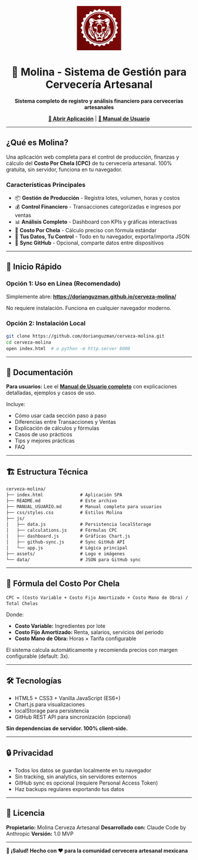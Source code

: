 <div align="center">

<a href="https://dorianguzman.github.io/cerveza-molina/">
  <img src="assets/small_logo.jpg" alt="Molina Logo" width="120">
</a>

# 🍺 Molina - Sistema de Gestión para Cervecería Artesanal

**Sistema completo de registro y análisis financiero para cervecerías artesanales**

**[🚀 Abrir Aplicación](https://dorianguzman.github.io/cerveza-molina/)** | **[📖 Manual de Usuario](MANUAL_USUARIO.md)**

</div>

---

## ¿Qué es Molina?

Una aplicación web completa para el control de producción, finanzas y cálculo del **Costo Por Chela (CPC)** de tu cervecería artesanal. 100% gratuita, sin servidor, funciona en tu navegador.

### Características Principales

- 📦 **Gestión de Producción** - Registra lotes, volumen, horas y costos
- 💰 **Control Financiero** - Transacciones categorizadas e ingresos por ventas
- 📊 **Análisis Completo** - Dashboard con KPIs y gráficas interactivas
- 🧮 **Costo Por Chela** - Cálculo preciso con fórmula estándar
- 💾 **Tus Datos, Tu Control** - Todo en tu navegador, exporta/importa JSON
- 🔄 **Sync GitHub** - Opcional, comparte datos entre dispositivos

---

## 🚀 Inicio Rápido

### Opción 1: Uso en Línea (Recomendado)

Simplemente abre: **https://dorianguzman.github.io/cerveza-molina/**

No requiere instalación. Funciona en cualquier navegador moderno.

### Opción 2: Instalación Local

```bash
git clone https://github.com/dorianguzman/cerveza-molina.git
cd cerveza-molina
open index.html  # o python -m http.server 8000
```

---

## 📖 Documentación

**Para usuarios:** Lee el **[Manual de Usuario completo](MANUAL_USUARIO.md)** con explicaciones detalladas, ejemplos y casos de uso.

Incluye:
- Cómo usar cada sección paso a paso
- Diferencias entre Transacciones y Ventas
- Explicación de cálculos y fórmulas
- Casos de uso prácticos
- Tips y mejores prácticas
- FAQ

---

## 🏗️ Estructura Técnica

```
cerveza-molina/
├── index.html              # Aplicación SPA
├── README.md               # Este archivo
├── MANUAL_USUARIO.md       # Manual completo para usuarios
├── css/styles.css          # Estilos Molina
├── js/
│   ├── data.js             # Persistencia localStorage
│   ├── calculations.js     # Fórmulas CPC
│   ├── dashboard.js        # Gráficas Chart.js
│   ├── github-sync.js      # Sync GitHub API
│   └── app.js              # Lógica principal
├── assets/                 # Logo e imágenes
└── data/                   # JSON para GitHub sync
```

---

## 🧮 Fórmula del Costo Por Chela

```
CPC = (Costo Variable + Costo Fijo Amortizado + Costo Mano de Obra) / Total Chelas
```

Donde:
- **Costo Variable:** Ingredientes por lote
- **Costo Fijo Amortizado:** Renta, salarios, servicios del periodo
- **Costo Mano de Obra:** Horas × Tarifa configurable

El sistema calcula automáticamente y recomienda precios con margen configurable (default: 3x).

---

## 🛠️ Tecnologías

- HTML5 + CSS3 + Vanilla JavaScript (ES6+)
- Chart.js para visualizaciones
- localStorage para persistencia
- GitHub REST API para sincronización (opcional)

**Sin dependencias de servidor. 100% client-side.**

---

## 🔒 Privacidad

- Todos los datos se guardan localmente en tu navegador
- Sin tracking, sin analytics, sin servidores externos
- GitHub sync es opcional (requiere Personal Access Token)
- Haz backups regulares exportando tus datos

---

## 📄 Licencia

**Propietario:** Molina Cerveza Artesanal
**Desarrollado con:** Claude Code by Anthropic
**Versión:** 1.0 MVP

---

**🍺 ¡Salud! Hecho con ❤️ para la comunidad cervecera artesanal mexicana**
